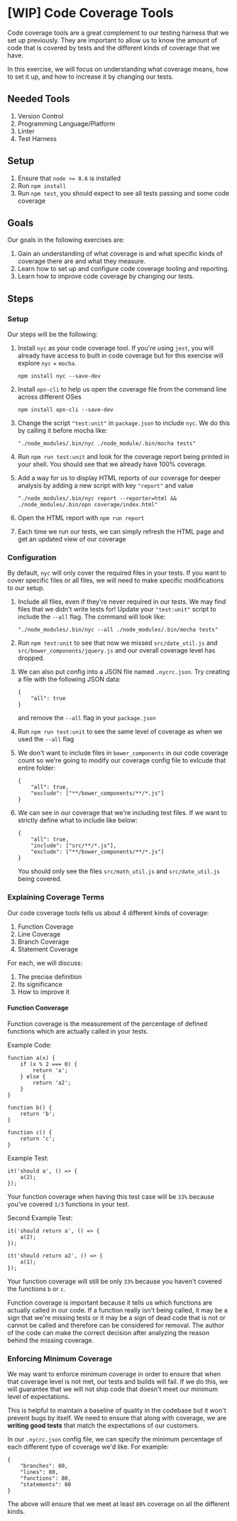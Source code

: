 # [WIP] Code Coverage Tools

Code coverage tools are a great complement to our testing harness that we set up previously. They are important to allow us to know the amount of code that is covered by tests and the different kinds of coverage that we have.

In this exercise, we will focus on understanding what coverage means, how to set it up, and how to increase it by changing our tests.

## Needed Tools

1. Version Control
2. Programming Language/Platform
3. Linter
4. Test Harness

## Setup

1. Ensure that `node >= 8.6` is installed
2. Run `npm install`
3. Run `npm test`, you should expect to see all tests passing and some code coverage

## Goals

Our goals in the following exercises are:

1. Gain an understanding of what coverage is and what specific kinds of coverage there are and what they measure.
2. Learn how to set up and configure code coverage tooling and reporting.
3. Learn how to improve code coverage by changing our tests.

## Steps

### Setup

Our steps will be the following:

1. Install `nyc` as your code coverage tool. If you're using `jest`, you will already have access to built in code coverage but for this exercise will explore `nyc` + `mocha`.
	
	`npm install nyc --save-dev`
2. Install `opn-cli` to help us open the coverage file from the command line across different OSes

	`npm install opn-cli --save-dev`
3. Change the script `"test:unit"` in `package.json` to include `nyc`. We do this by calling it before mocha like:
	
	`"./node_modules/.bin/nyc ./node_module/.bin/mocha tests"`
4. Run `npm run test:unit` and look for the coverage report being printed in your shell. You should see that we already have 100% coverage.
5. Add a way for us to display HTML reports of our coverage for deeper analysis by adding a new script with key `"report"` and value
	
	`"./node_modules/.bin/nyc report --reporter=html && ./node_modules/.bin/opn coverage/index.html"`
6. Open the HTML report with `npm run report`
7. Each time we run our tests, we can simply refresh the HTML page and get an updated view of our coverage

### Configuration

By default, `nyc` will only cover the required files in your tests. If you want to cover specific files or all files, we will need to make specific modifications to our setup.

1. Include all files, even if they're never required in our tests. We may find files that we didn't write tests for! Update your `"test:unit"` script to include the `--all` flag. The command will look like:
	
	`"./node_modules/.bin/nyc --all ./node_modules/.bin/mocha tests"`
2. Run `npm test:unit` to see that now we missed `src/date_util.js` and `src/bower_components/jquery.js` and our overall coverage level has dropped.
3. We can also put config into a JSON file named `.nycrc.json`. Try creating a file with the following JSON data:
	
	```
	{
	    "all": true
	}
	```
	
	and remove the `--all` flag in your `package.json`
4. Run `npm run test:unit` to see the same level of coverage as when we used the `--all` flag
5. We don't want to include files in `bower_components` in our code coverage count so we're going to modify our coverage config file to exlcude that entire folder:

	```
	{
	    "all": true,
	    "exclude": ["**/bower_components/**/*.js"]
	}
	```
6. We can see in our coverage that we're including test files. If we want to strictly define what to include like below:

	```
	{
	    "all": true,
	    "include": ["src/**/*.js"],
	    "exclude": ["**/bower_components/**/*.js"]
	}
	```

	You should only see the files `src/math_util.js` and `src/date_util.js` being covered.

### Explaining Coverage Terms

Our code coverage tools tells us about 4 different kinds of coverage:

1. Function Coverage
2. Line Coverage
3. Branch Coverage
4. Statement Coverage

For each, we will discuss:

1. The precise definition
2. Its significance
3. How to improve it

#### Function Converage

Function coverage is the measurement of the percentage of defined functions which are actually called in your tests.

Example Code:

```
function a(x) {
    if (x % 2 === 0) {
        return 'a';
    } else {
        return 'a2';
    }
}

function b() {
    return 'b';
}

function c() {
    return 'c';
}
```

Example Test:

```
it('should a', () => {
    a(2);
});
```

Your function coverage when having this test case will be `33%` because you've covered `1/3` functions in your test.

Second Example Test:

```
it('should return a', () => {
    a(2);
});

it('should return a2', () => {
    a(1);
});
```

Your function coverage will still be only `33%` because you haven't covered the functions `b` or `c`.

Function coverage is important because it tells us which functions are actually called in our code. If a function really isn't being called, it may be a sign that we're missing tests or it may be a sign of dead code that is not or cannot be called and therefore can be considered for removal. The author of the code can make the correct decision after analyzing the reason behind the missing coverage.

### Enforcing Minimum Coverage

We may want to enforce minimum coverage in order to ensure that when that coverage level is not met, our tests and builds will fail. If we do this, we will guarantee that we will not ship code that doesn't meet our minimum level of expectations.

This is helpful to maintain a baseline of quality in the codebase but it won't prevent bugs by itself. We need to ensure that along with coverage, we are **writing good tests** that match the expectations of our customers.

In our `.nycrc.json` config file, we can specify the minimum percentage of each different type of coverage we'd like. For example:

```
{
    "branches": 80,
    "lines": 80,
    "functions": 80,
    "statements": 80
}
```

The above will ensure that we meet at least `80%` coverage on all the different kinds.